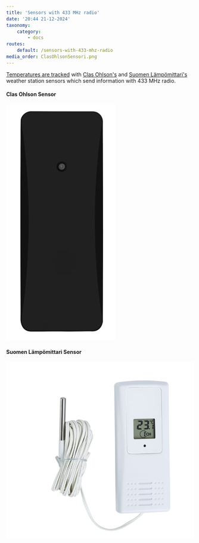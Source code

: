 ```yaml
---
title: 'Sensors with 433 MHz radio'
date: '20:44 21-12-2024'
taxonomy:
    category:
        - docs
routes:
    default: /sensors-with-433-mhz-radio
media_order: ClasOhlsonSensori.png
---
```


[Temperatures are tracked](/track-temperature) with [Clas Ohlson's](https://www.clasohlson.com/fi/Lampotila-anturi-kosteusmittari/p/36-6726-1)  and [Suomen Lämpömittari's](https://www.suomenlampomittari.fi/tuotteet/lahetin-mittarille-7410/) weather station sensors which send information with 433 MHz radio.

#### Clas Ohlson Sensor

![Clas Ohlson Sensor](ClasOhlsonSensori.png "ClasOhlsonSensori")

#### Suomen Lämpömittari Sensor

![Suomen Lämpömittari Sensor](SuomenLampomittariSensori.jpg "SuomenLampomittariSensori")